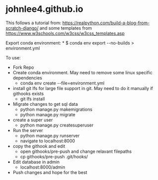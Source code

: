 # johnlee4.github.io

This follows a tutorial from:
https://realpython.com/build-a-blog-from-scratch-django/
and some templates from  https://www.w3schools.com/w3css/w3css_templates.asp

Export conda environment:
    * $ conda env export --no-builds  > environment.yml 

To use: 
* Fork Repo
* Create conda environment. May need to remove some linux specific dependencies
    * conda env create --file=environment.yml
* install git lfs for large file support in git. May need to do it manually if githooks exists
    * git lfs install 
* Migrate changes to get sql data
    * python manage.py makemigrations
    * python manage.py migrate 
* create a super user
    * python manage.py createsuperuser
* Run the server
    * python manage.py runserver
    * navigate to localhost:8000
* copy the githook and edit
    * open githooks/pre-push and change relavant filepaths
    * cp githooks/pre-push .git/hooks/
* Edit database in admin
    * localhost:8000/admin
* Push changes and hope for the best
